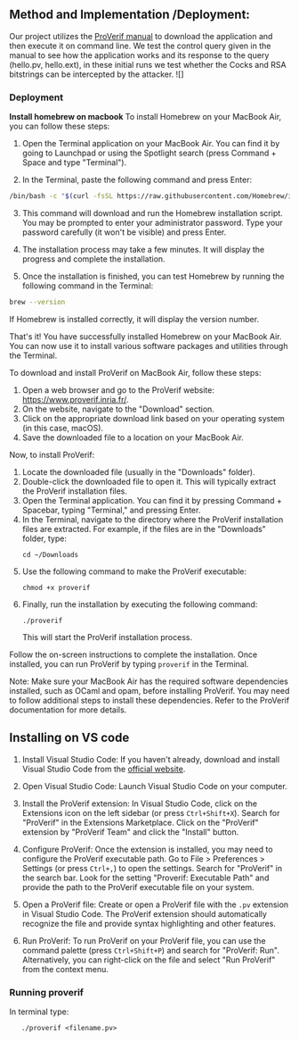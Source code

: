
## Method and Implementation /Deployment:

Our project utilizes the [ProVerif manual](https://bblanche.gitlabpages.inria.fr/proverif/manual.pdf) to download the application and then execute it on command line. We test the control query given in the manual to see how the application works and its response to the query (hello.pv, hello.ext), in these initial runs we test whether the Cocks and RSA bitstrings can be intercepted by the attacker.
![]

### Deployment
**Install homebrew on macbook**
To install Homebrew on your MacBook Air, you can follow these steps:

1. Open the Terminal application on your MacBook Air. You can find it by going to Launchpad or using the Spotlight search (press Command + Space and type "Terminal").

2. In the Terminal, paste the following command and press Enter:

```bash
/bin/bash -c "$(curl -fsSL https://raw.githubusercontent.com/Homebrew/install/master/install.sh)"
```

3. This command will download and run the Homebrew installation script. You may be prompted to enter your administrator password. Type your password carefully (it won't be visible) and press Enter.

4. The installation process may take a few minutes. It will display the progress and complete the installation.

5. Once the installation is finished, you can test Homebrew by running the following command in the Terminal:

```bash
brew --version
```

If Homebrew is installed correctly, it will display the version number.

That's it! You have successfully installed Homebrew on your MacBook Air. You can now use it to install various software packages and utilities through the Terminal.

To download and install ProVerif on MacBook Air, follow these steps:

1. Open a web browser and go to the ProVerif website: https://www.proverif.inria.fr/.
2. On the website, navigate to the "Download" section.
3. Click on the appropriate download link based on your operating system (in this case, macOS).
4. Save the downloaded file to a location on your MacBook Air.

Now, to install ProVerif:

1. Locate the downloaded file (usually in the "Downloads" folder).
2. Double-click the downloaded file to open it. This will typically extract the ProVerif installation files.
3. Open the Terminal application. You can find it by pressing Command + Spacebar, typing "Terminal," and pressing Enter.
4. In the Terminal, navigate to the directory where the ProVerif installation files are extracted. For example, if the files are in the "Downloads" folder, type:
   ```
   cd ~/Downloads
   ```
5. Use the following command to make the ProVerif executable:
   ```
   chmod +x proverif
   ```
6. Finally, run the installation by executing the following command:
   ```
   ./proverif
   ```
   This will start the ProVerif installation process.

Follow the on-screen instructions to complete the installation. Once installed, you can run ProVerif by typing `proverif` in the Terminal.

Note: Make sure your MacBook Air has the required software dependencies installed, such as OCaml and opam, before installing ProVerif. You may need to follow additional steps to install these dependencies. Refer to the ProVerif documentation for more details.
## Installing on VS code
1. Install Visual Studio Code: If you haven't already, download and install Visual Studio Code from the [official website](https://code.visualstudio.com/).

2. Open Visual Studio Code: Launch Visual Studio Code on your computer.

3. Install the ProVerif extension: In Visual Studio Code, click on the Extensions icon on the left sidebar (or press `Ctrl+Shift+X`). Search for "ProVerif" in the Extensions Marketplace. Click on the "ProVerif" extension by "ProVerif Team" and click the "Install" button.

4. Configure ProVerif: Once the extension is installed, you may need to configure the ProVerif executable path. Go to File > Preferences > Settings (or press `Ctrl+,`) to open the settings. Search for "ProVerif" in the search bar. Look for the setting "Proverif: Executable Path" and provide the path to the ProVerif executable file on your system.

5. Open a ProVerif file: Create or open a ProVerif file with the `.pv` extension in Visual Studio Code. The ProVerif extension should automatically recognize the file and provide syntax highlighting and other features.

6. Run ProVerif: To run ProVerif on your ProVerif file, you can use the command palette (press `Ctrl+Shift+P`) and search for "ProVerif: Run". Alternatively, you can right-click on the file and select "Run ProVerif" from the context menu.

### Running proverif
In terminal type: 
```
   ./proverif <filename.pv>
   ```